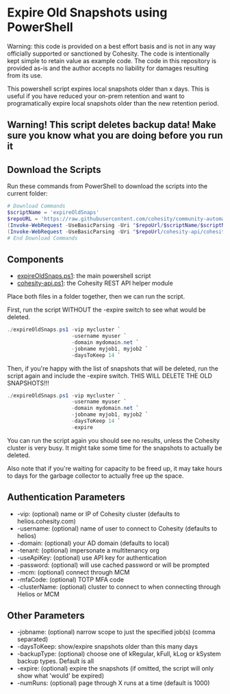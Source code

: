 # Expire Old Snapshots using PowerShell

Warning: this code is provided on a best effort basis and is not in any way officially supported or sanctioned by Cohesity. The code is intentionally kept simple to retain value as example code. The code in this repository is provided as-is and the author accepts no liability for damages resulting from its use.

This powershell script expires local snapshots older than x days. This is useful if you have reduced your on-prem retention and want to programatically expire local snapshots older than the new retention period.

## Warning! This script deletes backup data! Make sure you know what you are doing before you run it

## Download the Scripts

Run these commands from PowerShell to download the scripts into the current folder:

```powershell
# Download Commands
$scriptName = 'expireOldSnaps'
$repoURL = 'https://raw.githubusercontent.com/cohesity/community-automation-samples/main/powershell'
(Invoke-WebRequest -UseBasicParsing -Uri "$repoUrl/$scriptName/$scriptName.ps1").content | Out-File "$scriptName.ps1"; (Get-Content "$scriptName.ps1") | Set-Content "$scriptName.ps1"
(Invoke-WebRequest -UseBasicParsing -Uri "$repoUrl/cohesity-api/cohesity-api.ps1").content | Out-File cohesity-api.ps1; (Get-Content cohesity-api.ps1) | Set-Content cohesity-api.ps1
# End Download Commands
```

## Components

* [expireOldSnaps.ps1](https://raw.githubusercontent.com/cohesity/community-automation-samples/main/powershell/expireOldSnaps/expireOldSnaps.ps1): the main powershell script
* [cohesity-api.ps1](https://raw.githubusercontent.com/cohesity/community-automation-samples/main/powershell/cohesity-api/cohesity-api.ps1): the Cohesity REST API helper module

Place both files in a folder together, then we can run the script.

First, run the script WITHOUT the -expire switch to see what would be deleted.

```powershell
./expireOldSnaps.ps1 -vip mycluster `
                     -username myuser `
                     -domain mydomain.net `
                     -jobname myjob1, myjob2 `
                     -daysToKeep 14 `
```

Then, if you're happy with the list of snapshots that will be deleted, run the script again and include the -expire switch. THIS WILL DELETE THE OLD SNAPSHOTS!!!

```powershell
./expireOldSnaps.ps1 -vip mycluster `
                     -username myuser `
                     -domain mydomain.net `
                     -jobname myjob1, myjob2 `
                     -daysToKeep 14 `
                     -expire
```

You can run the script again you should see no results, unless the Cohesity cluster is very busy. It might take some time for the snapshots to actually be deleted.

Also note that if you're waiting for capacity to be freed up, it may take hours to days for the garbage collector to actually free up the space.

## Authentication Parameters

* -vip: (optional) name or IP of Cohesity cluster (defaults to helios.cohesity.com)
* -username: (optional) name of user to connect to Cohesity (defaults to helios)
* -domain: (optional) your AD domain (defaults to local)
* -tenant: (optional) impersonate a multitenancy org
* -useApiKey: (optional) use API key for authentication
* -password: (optional) will use cached password or will be prompted
* -mcm: (optional) connect through MCM
* -mfaCode: (optional) TOTP MFA code
* -clusterName: (optional) cluster to connect to when connecting through Helios or MCM

## Other Parameters

* -jobname: (optional) narrow scope to just the specified job(s) (comma separated)
* -daysToKeep: show/expire snapshots older than this many days
* -backupType: (optional) choose one of kRegular, kFull, kLog or kSystem backup types. Default is all
* -expire: (optional) expire the snapshots (if omitted, the script will only show what 'would' be expired)
* -numRuns: (optional) page through X runs at a time (default is 1000)
